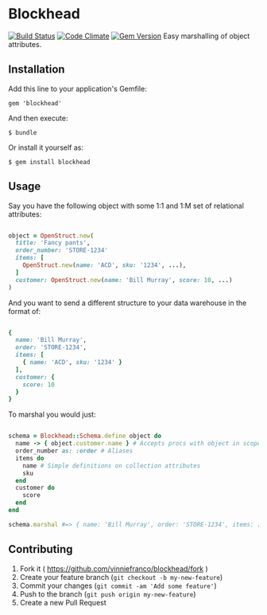 # Blockhead

[![Build Status](https://travis-ci.org/vinniefranco/blockhead.svg)](https://travis-ci.org/vinniefranco/blockhead.svg)
[![Code Climate](https://codeclimate.com/github/vinniefranco/blockhead.png)](https://codeclimate.com/github/vinniefranco/blockhead.png)
[![Gem Version](https://badge.fury.io/rb/blockhead.svg)](http://badge.fury.io/rb/blockhead)
Easy marshalling of object attributes.

## Installation

Add this line to your application's Gemfile:

    gem 'blockhead'

And then execute:

    $ bundle

Or install it yourself as:

    $ gem install blockhead

## Usage

Say you have the following object with some 1:1 and 1:M set of relational attributes:

```ruby

object = OpenStruct.new(
  title: 'Fancy pants',
  order_number: 'STORE-1234'
  items: [
    OpenStruct.new(name: 'ACD', sku: '1234', ...),
  ]
  customer: OpenStruct.new(name: 'Bill Murray', score: 10, ...)
)

```

And you want to send a different structure to your data warehouse in the format of:

```ruby

{
  name: 'Bill Murray',
  order: 'STORE-1234',
  items: [
    { name: 'ACD', sku: '1234' }
  ],
  customer: {
    score: 10
  }
}

```

To marshal you would just:

```ruby

schema = Blockhead::Schema.define object do
  name -> { object.customer.name } # Accepts procs with object in scope
  order_number as: :order # Aliases
  items do
    name # Simple definitions on collection attributes
    sku
  end
  customer do
    score
  end
end

schema.marshal #=> { name: 'Bill Murray', order: 'STORE-1234', items: [{ name: 'ACD', sku: '1234' }], customer: { score: 10 } }

```

## Contributing

1. Fork it ( https://github.com/vinniefranco/blockhead/fork )
2. Create your feature branch (`git checkout -b my-new-feature`)
3. Commit your changes (`git commit -am 'Add some feature'`)
4. Push to the branch (`git push origin my-new-feature`)
5. Create a new Pull Request
